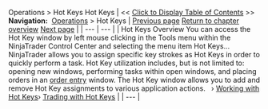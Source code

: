 ﻿
Operations \> Hot Keys
Hot Keys
| \<\< [Click to Display Table of Contents](hot_key_manager.md) \>\> **Navigation:**     [Operations](operations.md) \> Hot Keys | [Previous page](download.md) [Return to chapter overview](operations.md) [Next page](working_with_hot_keys.md) |
| --- | --- |
| Hot Keys Overview You can access the Hot Key window by left mouse clicking in the Tools menu within the NinjaTrader Control Center and selecting the menu item Hot Keys...   NinjaTrader allows you to assign specific key strokes as Hot Keys in order to quickly perform a task. Hot Key utilization includes, but is not limited to: opening new windows, performing tasks within open windows, and placing orders in an [order entry](order_entry.md) window. The Hot Key window allows you to add and remove Hot Key assignments to various application actions.   › [Working with Hot Keys](working_with_hot_keys.md)› [Trading with Hot Keys](trading_with_hot_keys.md) |
| --- |


